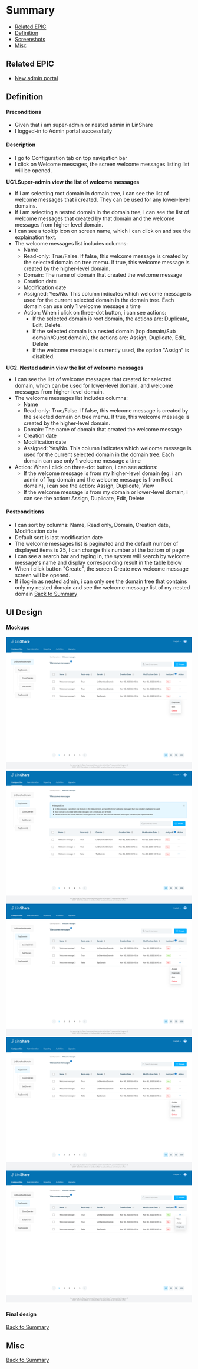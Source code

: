 # Summary

* [Related EPIC](#related-epic)
* [Definition](#definition)
* [Screenshots](#screenshots)
* [Misc](#misc)

## Related EPIC

* [New admin portal](./README.md)

## Definition

#### Preconditions

* Given that i am super-admin or nested admin in LinShare 
* I logged-in to Admin portal successfully

#### Description

- I go to Configuration tab on top navigation bar
- I click on Welcome messages, the screen welcome messages listing list will be opened.

**UC1.Super-admin view the list of welcome messages**
- If i am selecting root domain in domain tree, i can see the list of welcome messages that i created. They can be used for any lower-level domains.
- If i am selecting a nested domain in the domain tree, i can see the list of welcome messages that created by that domain and the welcome messages from higher level domain. 
- I can see a tooltip icon on screen name, which i can click on and see the explaination text. 
- The welcome messages list includes columns:
   - Name
   - Read-only: True/False. If false, this welcome message is created by the selected domain on tree memu. If true, this welcome message is created by the higher-level domain. 
   - Domain: The name of domain that created the welcome message
   - Creation date
   - Modification date
   - Assigned: Yes/No. This column indicates which welcome message is used for the current selected domain in the domain tree. Each domain can use only 1 welcome message a time 
   - Action: When i click on three-dot button, i can see actions: 
      - If the selected domain is root domain, the actions are: Duplicate, Edit, Delete. 
      - If the selected domain is a nested domain (top domain/Sub domain/Guest domain), the actions are: Assign, Duplicate, Edit, Delete
      - If the welcome message is currently used, the option "Assign" is disabled. 

**UC2. Nested admin view the list of welcome messages**
   - I can see the list of welcome messages that created for selected domain, which can be used for lower-level domain, and welcome messages from higher-level domain. 
   - The welcome messages list includes columns:
      - Name
      - Read-only: True/False. If false, this welcome message is created by the selected domain on tree memu. If true, this welcome message is created by the higher-level domain. 
      - Domain: The name of domain that created the welcome message
      - Creation date
      - Modification date
      - Assigned: Yes/No. This column indicates which welcome message is used for the current selected domain in the domain tree. Each domain can use only 1 welcome message a time 
   - Action: When i click on three-dot button, i can see actions: 
      - If the welcome message is from my higher-level domain (eg: i am admin of Top domain and the welcome message is from Root domain), i can see the action: Assign, Duplicate, View
      - If the welcome message is from my domain or lower-level domain, i can see the action: Assign, Duplicate, Edit, Delete

#### Postconditions

- I can sort by columns: Name, Read only, Domain, Creation date, Modification date
- Default sort is last modification date
- The welcome messages list is paginated and the default number of displayed items is 25, I can change this number at the bottom of page
- I can see a search bar and typing in, the system will search by welcome message's name and display corresponding result in the table below
- When i click button "Create", the screen Create new welcome message screen will be opened.
- If i log-in as nested admin, i can only see the domain tree that contains only my nested domain and see the welcome message list of my nested domain
[Back to Summary](#summary)

## UI Design

#### Mockups

![story37](./mockups/37.1.png)
![story37](./mockups/37.2.png)
![story37](./mockups/37.3.png)
![story37](./mockups/37.4.png)
![story37](./mockups/37.5.png)

#### Final design

[Back to Summary](#summary)
## Misc

[Back to Summary](#summary)



